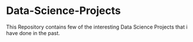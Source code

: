 # Data-Science-Projects
This Repository contains few of the interesting Data Science Projects that i have done in the past.
